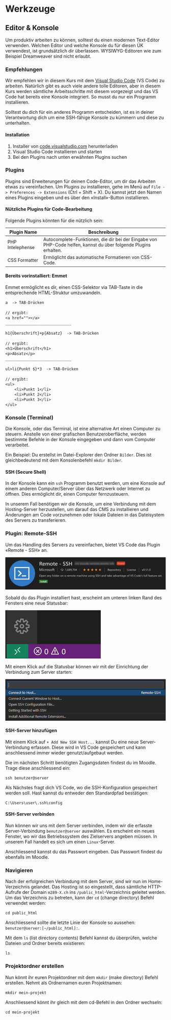 # Werkzeuge

## Editor & Konsole

Um produktiv arbeiten zu können, solltest du einen modernen Text-Editor verwenden. Welchen Editor und welche Konsole du für diesen ÜK verwendest, ist grundsätzlich dir überlassen. WYSIWYG-Editoren wie zum Beispiel Dreamweaver sind nicht erlaubt.

### Empfehlungen

Wir empfehlen wir in diesem Kurs mit dem [Visual Studio Code](https://code.visualstudio.com/) (VS Code) zu arbeiten. Natürlich gibt es auch viele andere tolle Editoren, aber in diesem Kurs werden sämtliche Arbeitsschritte mit diesem vorgezeigt und das VS Code hat bereits eine Konsole integriert. So musst du nur ein Programm installieren.

Solltest du dich für ein anderes Programm entscheiden, ist es in deiner Verantwortung dich um eine SSH-fähige Konsole zu kümmern und diese zu unterhalten.

#### Installation

1. Installer von [code.visualstudio.com](https://code.visualstudio.com/) herunterladen
2. Visual Studio Code installieren und starten
3. Bei den Plugins nach unten erwähnten Plugins suchen

### Plugins

Plugins sind Erweiterungen für deinen Code-Editor, um dir das Arbeiten etwas zu vereinfachen. Um Plugins zu installieren, gehe im Menü auf `File -> Preferences -> Extensions` (Ctrl + Shift + X). Du kannst jetzt den Namen eines Plugins eingeben und es über den «Install»-Button installieren.

#### Nützliche Plugins für Code-Bearbeitung

Folgende Plugins könnten für die nützlich sein:

| Plugin Name      | Beschreibung                                                                                                    |
|------------------|-----------------------------------------------------------------------------------------------------------------|
| PHP Intelephense | Autocomplete-Funktionen, die dir bei der Eingabe von PHP-Code helfen, kannst du über folgende Plugins erhalten. |
| CSS Formatter   | Ermöglicht das automatische Formatieren von CSS-Code.                                                           |

#### Bereits vorinstalliert: Emmet

Emmet ermöglicht es dir, einen CSS-Selektor via TAB-Taste in die entsprechende HTML-Struktur umzuwandeln.

```
a  -> TAB-Drücken

// ergibt:
<a href=""></a>
_____________________________

h1{Überschrift}+p{Absatz}  -> TAB-Drücken

// ergibt:
<h1>Überschrift</h1>
<p>Absatz</p>
_____________________________

ul>li{Punkt $}*3  -> TAB-Drücken

// ergibt:
<ul>
    <li>Punkt 1</li>
    <li>Punkt 2</li>
    <li>Punkt 3</li>
</ul>
```

### Konsole (Terminal)

Die Konsole, oder das Terminal, ist eine alternative Art einen Computer zu steuern. Anstelle von einer grafischen Benutzeroberfläche, werden bestimmte Befehle in der Konsole eingegeben und dann vom Computer verarbeitet.

Ein Beispiel: Du erstellst im Datei-Explorer den Ordner `Bilder`. Dies ist gleichbedeutend mit dem Konsolenbefehl `mkdir Bilder`.

#### SSH (Secure Shell)

In der Konsole kann ein `ssh` Programm benutzt werden, um eine Konsole auf einem anderen Computer/Server über das Netzwerk oder Internet zu öffnen. Dies ermöglicht dir, einen Computer fernzusteuern.

In unserem Fall benötigen wir die Konsole, um eine Verbindung mit dem Hosting-Server herzustellen, um darauf das CMS zu installieren und Änderungen am Code vorzunehmen oder lokale Dateien in das Dateisystem des Servers zu transferieren.

### Plugin: Remote-SSH

Um das Handling des Servers zu vereinfachen, bietet VS Code das Plugin «Remote - SSH» an.

![Plugin in den Extensions](res/01.png)

Sobald du das Plugin installiert hast, erscheint am unteren linken Rand des Fensters eine neue Statusbar:

![Statusbar](res/02.png)

Mit einem Klick auf die Statusbar können wir mit der Einrichtung der Verbindung zum Server starten:

![Connect to Host...](res/03.png)


#### SSH-Server hinzufügen
Mit einem Klick auf `+ Add New SSH Host...` kannst Du eine neue Server-Verbindung erfassen. Diese wird in VS Code gespeichert und kann anschliessend immer wieder genutzt/aufgebaut werden.

Die im nächsten Schritt benötigten Zugangsdaten findest du im Moodle. Trage diese anschliessend ein:

```shell
ssh benutzer@server
```

Als Nächstes fragt dich VS Code, wo die SSH-Konfiguration gespeichert werden soll. Hast kannst du entweder den Standardpfad bestätigen:

```shell
C:\Users\user\.ssh\config
```

#### SSH-Server verbinden

Nun können wir uns mit dem Server verbinden, indem wir die erfasste Server-Verbindung `benutzer@server` auswählen. Es erscheint ein neues Fenster, wo wir das Betriebssystem des Zielservers angeben müssen. In unserem Fall handelt es sich um einen `Linux`-Server.

Anschliessend kannst du das Passwort eingeben. Das Passwort findest du ebenfalls im Moodle.



### Navigieren

Nach der erfolgreichen Verbindung mit dem Server, sind wir nun im Home-Verzeichnis gelandet. Das Hosting ist so eingestellt, dass sämtliche HTTP-Aufrufe der Domain `m289-X.ch` ins `/public_html`-Verzeichnis geleitet werden. Um das Verzeichnis zu betreten, kann der `cd` (change directory) Befehl verwendet werden:

```shell
cd public_html
```

Anschliessend sollte die letzte Linie der Konsole so aussehen: `benutzer@server:[~/public_html]:`.

Mit dem `ls` (list directory contents) Befehl kannst du überprüfen, welche Dateien und Ordner bereits existieren:

```shell
ls
```
### Projektordner erstellen

Nun könnt ihr euren Projektordner mit dem `mkdir` (make directory) Befehl erstellen. Nehmt als Ordnernamen euren Projektnamen: 

```shell
mkdir mein-projekt
```

Anschliessend könnt ihr gleich mit dem cd-Befehl in den Ordner wechseln:

```shell
cd mein-projekt
```